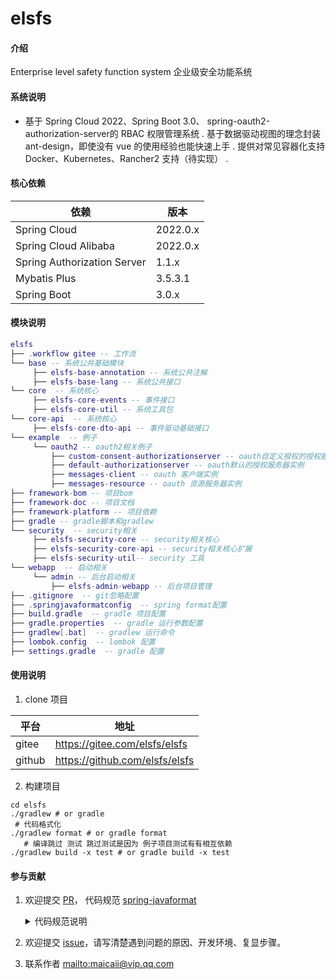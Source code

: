 # elsfs

#### 介绍
Enterprise level safety function system
企业级安全功能系统

#### 系统说明
- 基于 Spring Cloud 2022、Spring Boot 3.0、 spring-oauth2-authorization-server的 RBAC 权限管理系统
. 基于数据驱动视图的理念封装 ant-design，即使没有 vue 的使用经验也能快速上手
. 提供对常见容器化支持 Docker、Kubernetes、Rancher2 支持（待实现）
.

#### 核心依赖
| 依赖                         | 版本      |
|-----------------------------|----------|
| Spring Cloud                | 2022.0.x |
| Spring Cloud Alibaba        | 2022.0.x |
| Spring Authorization Server | 1.1.x    |
| Mybatis Plus	               | 3.5.3.1  |
| Spring Boot                 | 3.0.x    |



#### 模块说明
```lua
elsfs
├── .workflow gitee -- 工作流
└── base -- 系统公共基础模块
     ├── elsfs-base-annotation -- 系统公共注解
     ├── elsfs-base-lang -- 系统公共接口
└── core  -- 系统核心
     ├── elsfs-core-events -- 事件接口
     ├── elsfs-core-util -- 系统工具包
└── core-api  -- 系统核心
     ├── elsfs-core-dto-api -- 事件驱动基础接口
└── example  -- 例子
     └── oauth2 -- oauth2相关例子
         ├── custom-consent-authorizationserver -- oauth自定义授权的授权服务器实例
         ├── default-authorizationserver -- oauth默认的授权服务器实例
         ├── messages-client -- oauth 客户端实例
         ├── messages-resource -- oauth 资源服务器实例
├── framework-bom -- 项目bom
├── framework-doc -- 项目文档
├── framework-platform -- 项目依赖
├── gradle -- gradle脚本和gradlew
└── security  -- security相关
     ├── elsfs-security-core -- security相关核心
     ├── elsfs-security-core-api -- security相关核心扩展
     ├── elsfs-security-util-- security 工具
└── webapp  -- 启动相关
     └── admin -- 后台启动相关
         ├── elsfs-admin-webapp -- 后台项目管理
├── .gitignore  -- git忽略配置
├── .springjavaformatconfig  -- spring format配置
├── build.gradle  -- gradle 项目配置
├── gradle.properties  -- gradle 运行参数配置
├── gradlew[.bat]  -- gradlew 运行命令
├── lombok.config  -- lombok 配置
├── settings.gradle  -- gradle 配置

```

#### 使用说明
1.  clone 项目

| 平台     | 地址                             |
|--------|--------------------------------|
| gitee  | https://gitee.com/elsfs/elsfs  |
| github | https://github.com/elsfs/elsfs |
2. 构建项目

```shell
cd elsfs
./gradlew # or gradle
 # 代码格式化
./gradlew format # or gradle format
   # 编译跳过 测试 跳过测试是因为 例子项目测试有有相互依赖
./gradlew build -x test # or gradle build -x test

```


#### 参与贡献
1. 欢迎提交 [PR](https://gitee.com/elsfs/elsfs/pulls)，
   代码规范 [spring-javaformat](https://github.com/spring-io/spring-javaformat)
   <details>
    <summary>代码规范说明</summary>

    1. 由于 <a href="https://github.com/spring-io/spring-javaformat" target="_blank">spring-javaformat</a>
       强制所有代码按照指定格式排版，未按此要求提交的代码将不能通过合并（打包）
    2. 如果使用 IntelliJ IDEA
       开发，请安装自动格式化软件 <a href="https://repo1.maven.org/maven2/io/spring/javaformat/spring-javaformat-intellij-idea-plugin/" target="_blank">
       spring-javaformat-intellij-idea-plugin</a>
    3. 其他开发工具，请参考 <a href="https://github.com/spring-io/spring-javaformat" target="_blank">spring-javaformat</a>
       说明，或`提交代码前`在项目根目录运行下列命令（需要开发者电脑支持`gradle(w)`命令）进行代码格式化
       ```shell
       ./gradlew format
       # or
       gradle format
       ```
   </details>

2. 欢迎提交 [issue](https://gitee.com/elsfs/elsfs/issues)，请写清楚遇到问题的原因、开发环境、复显步骤。

3. 联系作者 <a href="mailto:maicaii@vip.qq.com">mailto:maicaii@vip.qq.com</a>

